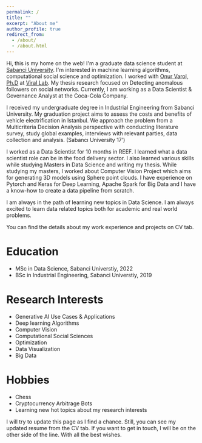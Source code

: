 ```yaml
---
permalink: /
title: ""
excerpt: "About me"
author_profile: true
redirect_from: 
  - /about/
  - /about.html
---
```


Hi, this is my home on the web! I'm a graduate data science student at [Sabanci University](https://www.sabanciuniv.edu/). I'm interested in machine learning algorithms, computational social science and optimization. I worked with [Onur Varol, Ph.D](http://www.onurvarol.com/) at [Viral Lab](http://varollab.com/). My thesis research focused on Detecting anomalous followers on social networks. Currently, I am working as a Data Scientist & Governance Analyst at the Coca-Cola Company.

I received my undergraduate degree in Industrial Engineering from Sabanci University. My graduation project aims to assess the costs and benefits of vehicle electrification in Istanbul. We approach the problem from a Multicriteria Decision Analysis perspective with conducting literature survey, study global examples, interviews with relevant parties, data collection and analysis. (Sabancı University 17’)

I worked as a Data Scientist for 10 months in REEF. I learned what a data scientist role can be in the food delivery sector. I also learned various skills while studying Masters in Data Science and writing my thesis. While studying my masters, I worked about Computer Vision Project which aims for generating 3D models using Sphere point clouds. I have experience on Pytorch and Keras for Deep Learning, Apache Spark for Big Data and I have a know-how to create a data pipeline from scratch. 

I am always in the path of learning new topics in Data Science. I am always excited to learn data related topics both for academic and real world problems.


You can find the details about my work experience and projects on CV tab.

# Education
* MSc in Data Science, Sabanci Universtiy, 2022
* BSc in Industrial Engineering, Sabanci Universtiy, 2019

# Research Interests 
* Generative AI Use Cases & Applications
* Deep learning Algorithms
* Computer Vision
* Computational Social Sciences
* Optimization
* Data Visualization
* Big Data

# Hobbies
* Chess
* Cryptocurrency Arbitrage Bots 
* Learning new hot topics about my research interests

I will try to update this page as I find a chance. Still, you can see my updated resume from the CV tab. If you want to get in touch, I will be on the other side of the line. With all the best wishes.
